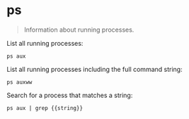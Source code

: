 ps
==

> Information about running processes.

List all running processes:

    ps aux

List all running processes including the full command string:

    ps auxww

Search for a process that matches a string:

    ps aux | grep {{string}}
